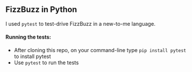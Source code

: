 ## FizzBuzz in Python
I used `pytest` to test-drive FizzBuzz in a new-to-me language.
#### Running the tests:
- After cloning this repo, on your command-line type `pip install pytest` to install pytest
- Use `pytest` to run the tests
